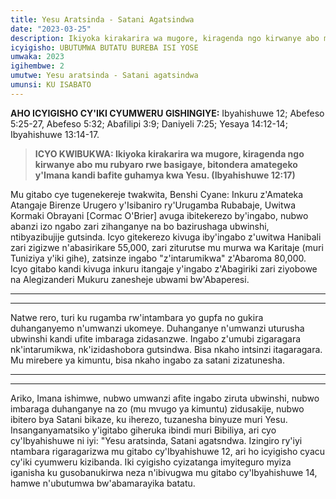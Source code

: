 ```yaml
---
title: Yesu Aratsinda - Satani Agatsindwa
date: "2023-03-25"
description: Ikiyoka kirakarira wa mugore, kiragenda ngo kirwanye abo mu rubyaro rwe basigaye, bitondera amategeko y'Imana kandi bafite guhamya kwa Yesu. (Ibyahishuwe 12:17)
icyigisho: UBUTUMWA BUTATU BUREBA ISI YOSE
umwaka: 2023
igihembwe: 2
umutwe: Yesu aratsinda - Satani agatsindwa
umunsi: KU ISABATO
---
```

**AHO ICYIGISHO CY'IKI CYUMWERU GISHINGIYE:** Ibyahishuwe 12; <span class="verse">Abefeso 5:25-27</span>, <span class="verse">Abefeso 5:32</span>; <span class="verse">Abafilipi 3:9</span>; <span class="verse">Daniyeli 7:25</span>; <span class="verse">Yesaya 14:12-14</span>; <span class="verse">Ibyahishuwe 13:14-17</span>.

> **ICYO KWIBUKWA: Ikiyoka kirakarira wa mugore, kiragenda ngo kirwanye abo mu rubyaro rwe basigaye, bitondera amategeko y'Imana kandi bafite guhamya kwa Yesu. (<span class="verse">Ibyahishuwe 12:17</span>)**

Mu gitabo cye tugenekereje twakwita, Benshi Cyane: Inkuru z'Amateka Atangaje Birenze Urugero y'Isibaniro ry'Urugamba Rubabaje, Uwitwa Kormaki Obrayani [Cormac O'Brier] avuga ibitekerezo by'ingabo, nubwo abanzi izo ngabo zari zihanganye na bo bazirushaga ubwinshi, ntibyazibujije gutsinda. Icyo gitekerezo kivuga iby'ingabo z'uwitwa Hanibali zari zigizwe n'abasirikare 55,000, zari ziturutse mu murwa wa Karitaje (muri Tuniziya y'iki gihe), zatsinze ingabo "z'intarumikwa" z'Abaroma 80,000. Icyo gitabo kandi kivuga inkuru itangaje y'ingabo z'Abagiriki zari ziyobowe na Alegizanderi Mukuru zanesheje ubwami bw'Abaperesi.

---
---

Natwe rero, turi ku rugamba rw'intambara yo gupfa no gukira duhanganyemo n'umwanzi ukomeye. Duhanganye n'umwanzi uturusha ubwinshi kandi ufite imbaraga zidasanzwe. Ingabo z'umubi zigaragara nk'intarumikwa, nk'izidashobora gutsindwa. Bisa nkaho intsinzi itagaragara. Mu mirebere ya kimuntu, bisa nkaho ingabo za satani zizatunesha.

---
---

Ariko, Imana ishimwe, nubwo umwanzi afite ingabo ziruta ubwinshi, nubwo imbaraga duhanganye na zo (mu mvugo ya kimuntu) zidusakije, nubwo ibitero bya Satani bikaze, ku iherezo, tuzanesha binyuze muri Yesu. Insanganyamatsiko y'igitabo giheruka ibindi muri Bibiliya, ari cyo cy'Ibyahishuwe ni iyi: "Yesu aratsinda, Satani agatsndwa. Izingiro ry'iyi ntambara rigaragarizwa mu gitabo cy'Ibyahishuwe 12, ari ho icyigisho cyacu cy'iki cyumweru kizibanda. Iki cyigisho cyizatanga imyiteguro myiza iganisha ku gusobanukirwa neza n'ibivugwa mu gitabo cy'Ibyahishuwe 14, hamwe n'ubutumwa bw'abamarayika batatu.